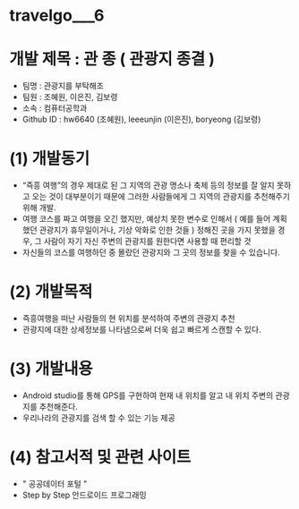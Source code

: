 # travelgo___6

# 개발 제목 : 관 종 ( 관광지 종결 )

- 팀명 : 관광지를 부탁해조
- 팀원 : 조혜원, 이은진, 김보령
- 소속 : 컴퓨터공학과
- Github ID : hw6640 (조혜원), leeeunjin (이은진), boryeong (김보령)

# (1) 개발동기

- “즉흥 여행”의 경우 제대로 된 그 지역의 관광 명소나 축제 등의 정보를 잘 알지 못하고 오는 것이 대부분이기 때문에 그러한 사람들에게 그 지역의 관광지를 추천해주기 위해 개발.
- 여행 코스를 짜고 여행을 오긴 했지만, 예상치 못한 변수로 인해서 ( 예를 들어 계획했던 관광지가 휴무일이거나, 기상 악화로 인한 것들 ) 정해진 곳을 가지 못했을 경우, 그 사람이 자기 자신 주변의 관광지를 원한다면 사용할 때 편리할 것
- 자신들의 코스를 여행하던 중 몰랐던 관광지와 그 곳의 정보를 찾을 수 있습니다.

# (2) 개발목적

- 즉흥여행을 떠난 사람들의 현 위치를 분석하여 주변의 관광지 추천
- 관광지에 대한 상세정보를 나타냄으로써 더욱 쉽고 빠르게 스캔할 수 있다.

# (3) 개발내용

- Android studio를 통해 GPS를 구현하여 현재 내 위치를 알고 내 위치 주변의 관광지를 추천해준다.
- 우리나라의 관광지를 검색 할 수 있는 기능 제공

# (4) 참고서적 및 관련 사이트
- " 공공데이터 포털 "
- Step by Step 안드로이드 프로그래밍
